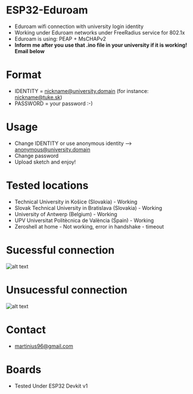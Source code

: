 # ESP32-Eduroam
* Eduroam wifi connection with university login identity
* Working under Eduroam networks under FreeRadius service for 802.1x
* Eduroam is using: PEAP + MsCHAPv2
* **Inform me after you use that .ino file in your university if it is working! Email below**

# Format
* IDENTITY = nickname@university.domain (for instance: nickname@tuke.sk)
* PASSWORD = your password :-)

# Usage
* Change IDENTITY or use anonymous identity --> anonymous@university.domain
* Change password
* Upload sketch and enjoy!

# Tested locations
* Technical University in Košice (Slovakia) - Working
* Slovak Technical University in Bratislava (Slovakia) - Working
* University of Antwerp (Belgium) - Working
* UPV Universitat Politècnica de València (Spain) - Working
* Zeroshell at home - Not working, error in handshake - timeout

# Sucessful connection
 ![alt text](https://i.nahraj.to/f/24Kc.png)
# Unsucessful connection
 ![alt text](https://camo.githubusercontent.com/87e47d1b27f4e8ace87423e40e8edbce7983bafa/68747470733a2f2f692e6e616872616a2e746f2f662f323435572e504e47)

# Contact
* martinius96@gmail.com

# Boards
* Tested Under ESP32 Devkit v1
